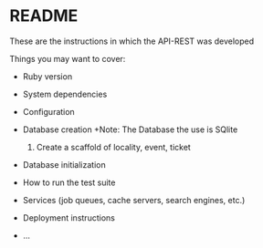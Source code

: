 # README

These are the instructions in which the API-REST was developed

Things you may want to cover:

* Ruby version

* System dependencies

* Configuration

* Database creation
  +Note: The Database the use is SQlite 
  
  1. Create a scaffold of locality, event, ticket

* Database initialization

* How to run the test suite

* Services (job queues, cache servers, search engines, etc.)

* Deployment instructions

* ...
